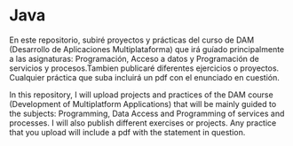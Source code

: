 # Java

En este repositorio, subiré proyectos y prácticas del curso de DAM (Desarrollo de Aplicaciones Multiplataforma) que irá guíado principalmente a las asignaturas: Programación, Acceso a datos y Programación de servicios y procesos.Tambien publicaré diferentes ejercicios o proyectos.
Cualquier práctica que suba incluirá un pdf con el enunciado en cuestión.

In this repository, I will upload projects and practices of the DAM course (Development of Multiplatform Applications) that will be mainly guided to the subjects: Programming, Data Access and Programming of services and processes. I will also publish different exercises or projects.
Any practice that you upload will include a pdf with the statement in question.

